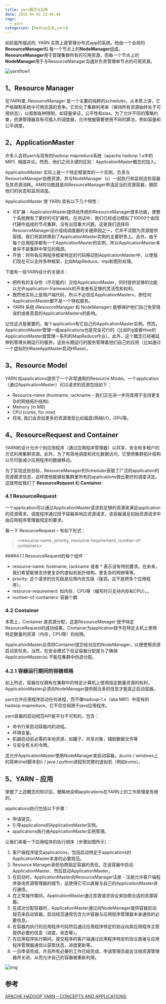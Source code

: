 ```yaml
---
title: yarn概念与应用
date: 2016-04-02 22:46:48
tags: 
  - yarn
categories: [hadoop生态,yarn]
---
```


如前面所描述的, YARN 实质上是管理分布式app的系统。他由一个全局的**ResourceManager**和 每一个节点上的**NodeManager**组成。**ResourceManager**用于管理集群所有的可用资源，而每一个节点上的 **NodeManager**用于与ResourceManager沟通并负责管理单节点的可用资源。

![yarnflow1](/images/Yarn概念与应用/yarnflow1.png)

## 1、Resource Manager

在YARN里, ResourceManager 是一个主要的纯粹的scheduler。从本质上讲，它严格限制系统中可用资源的竞争。它优化了集群利用率（保持所有资源始终处于可用状态），以抵御各种限制，如容量保证，公平性和slas。为了允许不同的策略约束，资源管理器具有可插入的调度器，允许根据需要使用不同的算法，例如容量和公平调度。

## 2、ApplicationMaster

许多人会将yarn与现有的hadoop mapreduce系统（apache hadoop 1.x中的MR1）相提并论。然而，他们之间关键的区别：ApplicationMaster概念的加入。

ApplicationMaster 实际上是一个特定框架库的一个实例，负责与ResourceManager协商资源，并与NodeManager（s）一起执行和监视这些容器及其资源消耗。AM的功能就是向ResourceManager申请适当的资源容器，跟踪他们的状态和监测进度。

ApplicationMaster 使 YARN 具有以下几个特性：

- 可扩展：ApplicationMaster提供给传统的ResourceManager很多功能，使整个系统拥有了更好的可扩展性。在测试中，我们已经成功模拟了10000个由现代硬件组成的节点集群，没有出现重大问题。这是我们选择将ResourceManager设计成纯调度器的关键原因之一，它并不试图为资源提供容错。我们将其转移到了ApplicationMaster实例的主要职责上。此外，由于每个应用程序都有一个ApplicationMaster的实例，所以ApplicationMaster本身并不是集群中常见的瓶颈。
- 开放：将所有应用程序框架特定的代码移动到ApplicationMaster中，以使我们现在可以支持多种框架，比如MapReduce、mpi和图形处理。

下面有一些YARN设计的关键点：

- 把所有的复杂性（尽可能的）交给ApplicationMaster，同时提供足够的功能以允许applicaiton-framework的开发者有足够的灵活性和权利。
- 既然他实际上是用户端代码，所以不必信任ApplicationMasters，即任何ApplicationMaster都不是一个特权服务。
- YARN 系统 (ResourceManager 和 NodeManager) 能够保护他们自己免受错误的或者恶意的ApplicationMasters的影响。

记住这点是重要的，每个application有它自己的ApplicationMaster实例。然而，ApplicationMaster管理一组applications也是完全可行的（比如Pig或者Hive的ApplicationMaster就管理一系列的MapReduce作业）。此外，这个概念已经被延伸到管理长期运行的服务，这些长期运行的服务管理着他们自己的应用（比如通过一个虚拟的HBaseAppMaster启动HBase）。

## 3、Resource Model

YARN 给applications提供了一个非常通用的Resource Model。一个application（通过ApplicationMaster）可以请求的资源包括如下：

- Resource-name (hostname, rackname – 我们正在进一步将其用于支持更复杂的网络拓扑结构).
- Memory (in MB)
- CPU (cores, for now)
- 将来, 我们会添加更多的资源类型比如磁盘/网络I/O，GPU等。

## 4、ResourceRequest and Container

YARN的设计允许个别应用程序（通过应用程序管理器）以共享，安全和多租户的方式利用集群资源。此外，为了有效地调度和优化数据访问，它使用集群拓扑结构以尽可能减少应用程序的数据移动。

为了实现这些目标，ResourceManager的Scheduler获取了广泛的application的资源需求信息，这样使他能够给集群里所有的applications做出更好的调度决定。这就带给我们了 **ResourceRequest** 和 **Container**.

### 4.1 ResourceRequest 

一个application可以通过ApplicationMaster请求到足够的资源来满足application的资源需求。调度程序通过授予容器来响应资源请求，该容器满足初始资源请求中由应用程序管理器规定的要求。

看一下 ResourceRequest – 有如下形式：

> <resource-name, priority, resource-requirement, number-of-containers>

####4.1.1 ResourceRequest的每个组件

- resource-name:  hostname, rackname 或者 * 表示没有特别要求。在未来，我们希望能够支持更复杂的虚拟机拓扑结构，更复杂的网络等等。
- priority: 这个请求的优先级是应用内优先级（强调，这不是跨多个应用程序）。
- resource-requirement: 如内存，CPU等（编写时只支持内存和CPU）。。
- number-of-containers: 容器个数

### 4.2 Container

本质上，Container 是资源分配，这是ResourceManager 授予特定ResourceRequest的成功结果。Container为application授予在特定主机上使用特定数量的资源（内存，CPU等）的权限。

ApplicationMaster必须将Container提交给对应的NodeManager，以便使用资源启动其任务。当然，在安全模式下验证容器分配是为了确保 ApplicationMaster(s) 不能在集群中伪造分配。

### 4.2.1 容器运行期间的容器规格

如上所述，容器仅仅拥有在集群中的特定计算机上使用指定数量资源的权利，ApplicationMaster必须向NodeManager提供相当多的信息才能真正启动容器。

yarn允许应用程序启动任何进程，而不像hadoop-1.x（aka MR1）中现有的hadoop mapreduce，它不仅仅局限于java应用程序。

yarn容器的启动规范API是平台不可知的，包含：

- 命令行来启动容器内的进程。
- 环境变量。
- 机器启动前必需的本地资源，如罐子，共享对象，辅助数据文件等
- 与安全有关的令牌。

这允许ApplicationMaster使用NodeManager来启动容器，从unix / windows上的简单shell脚本到c / java / python进程到完整的虚拟机（例如kvms）。

## 5、YARN - 应用

掌握了上述概念的知识后，概略地说明applications在YARN上的工作原理是有用的。

applications执行包括以下步骤：

- 申请提交。
- 引导applications的ApplicationMaster实例。
- applications执行由ApplicationMaster实例管理。

让我们来看一下应用程序的执行顺序（步骤如图所示）：

1. 客户端程序提交applications，包括启动特定于applications的ApplicationMaster本身的必要规范。
2. Resource Manager承担协商指定容器的责任，在该容器中启动ApplicationMaster，然后启动ApplicationMaster。
3. 在启动时，ApplicationMaster向ResourceManager注册 - 注册允许客户端程序查询资源管理器的细节，这使得它可以直接与自己的ApplicationMaster进行通信。
4. 在正常操作期间，ApplicationMaster通过资源请求协议来协商合适的资源容器。
5. 在成功分配容器时，ApplicationMaster通过向NodeManager提供容器启动规范来启动容器。启动规范通常包含允许容器与应用程序管理器本身通信的必要信息。
6. 在容器内执行的应用程序代码然后通过应用程序特定的协议向其应用程序主管提供必要的信息（进度，状态等）。
7. 在应用程序执行期间，提交程序的客户端通过应用程序特定的协议直接与应用程序管理器通信以获取状态，进度更新等。
8. 一旦申请完成，并且所有必要的工作已经完成，申请管理员就会注销资源管理器并关闭，从而允许自己的容器被重新利用。

![img](/images/Yarn概念与应用/yarnflow.png)



## 参考

[APACHE HADOOP YARN – CONCEPTS AND APPLICATIONS](https://hortonworks.com/blog/apache-hadoop-yarn-concepts-and-applications/)
